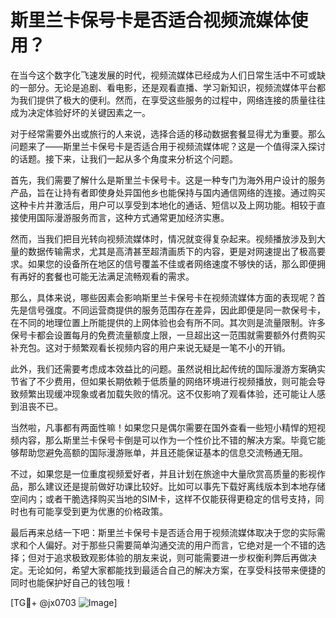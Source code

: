 # 斯里兰卡保号卡是否适合视频流媒体使用？

在当今这个数字化飞速发展的时代，视频流媒体已经成为人们日常生活中不可或缺的一部分。无论是追剧、看电影，还是观看直播、学习新知识，视频流媒体平台都为我们提供了极大的便利。然而，在享受这些服务的过程中，网络连接的质量往往成为决定体验好坏的关键因素之一。

对于经常需要外出或旅行的人来说，选择合适的移动数据套餐显得尤为重要。那么问题来了——斯里兰卡保号卡是否适合用于视频流媒体呢？这是一个值得深入探讨的话题。接下来，让我们一起从多个角度来分析这个问题。

首先，我们需要了解什么是斯里兰卡保号卡。这是一种专门为海外用户设计的服务产品，旨在让持有者即使身处异国他乡也能保持与国内通信网络的连接。通过购买这种卡片并激活后，用户可以享受到本地化的通话、短信以及上网功能。相较于直接使用国际漫游服务而言，这种方式通常更加经济实惠。

然而，当我们把目光转向视频流媒体时，情况就变得复杂起来。视频播放涉及到大量的数据传输需求，尤其是高清甚至超清画质下的内容，更是对网速提出了极高要求。如果您的设备所在地区的信号覆盖不佳或者网络速度不够快的话，那么即便拥有再好的套餐也可能无法满足流畅观看的需求。

那么，具体来说，哪些因素会影响斯里兰卡保号卡在视频流媒体方面的表现呢？首先是信号强度。不同运营商提供的服务范围存在差异，因此即便是同一款保号卡，在不同的地理位置上所能提供的上网体验也会有所不同。其次则是流量限制。许多保号卡都会设置每月的免费流量额度上限，一旦超出这一范围就需要额外付费购买补充包。这对于频繁观看长视频内容的用户来说无疑是一笔不小的开销。

此外，我们还需要考虑成本效益比的问题。虽然说相比起传统的国际漫游方案确实节省了不少费用，但如果长期依赖于低质量的网络环境进行视频播放，则可能会导致频繁出现缓冲现象或者加载失败的情况。这不仅影响了观看体验，还可能让人感到沮丧不已。

当然啦，凡事都有两面性嘛！如果您只是偶尔需要在国外查看一些短小精悍的短视频内容，那么斯里兰卡保号卡倒是可以作为一个性价比不错的解决方案。毕竟它能够帮助您避免高额的国际漫游账单，并且还能保证基本的信息交流畅通无阻。

不过，如果您是一位重度视频爱好者，并且计划在旅途中大量欣赏高质量的影视作品，那么建议还是提前做好功课比较好。比如可以事先下载好离线版本到本地存储空间内；或者干脆选择购买当地的SIM卡，这样不仅能获得更稳定的信号支持，同时也有可能享受到更为优惠的价格政策。

最后再来总结一下吧：斯里兰卡保号卡是否适合用于视频流媒体取决于您的实际需求和个人偏好。对于那些只需要简单沟通交流的用户而言，它绝对是一个不错的选择；但对于追求极致观影体验的朋友来说，则可能需要进一步权衡利弊后再做决定。无论如何，希望大家都能找到最适合自己的解决方案，在享受科技带来便捷的同时也能保护好自己的钱包哦！

[TG💪+ @jx0703 ![Image](https://github.com/user-attachments/assets/dbca1d08-cadb-493c-b0ec-ad6f7a83f270)]
